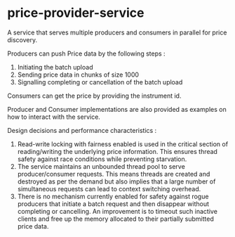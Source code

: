 # price-provider-service

A service that serves multiple producers and consumers in parallel for price discovery.

Producers can push Price data by the following steps :
1. Initiating the batch upload
2. Sending price data in chunks of size 1000
3. Signalling completing or cancellation of the batch upload

Consumers can get the price by providing the instrument id.

Producer and Consumer implementations are also provided as examples on how to interact with the service.

Design decisions and performance characteristics :
1. Read-write locking with fairness enabled is used in the critical section of reading/writing the underlying price information. This ensures thread safety against race conditions while preventing starvation. 
2. The service maintains an unbounded thread pool to serve producer/consumer requests. This means threads are created and destroyed as per the demand but also implies that a large number of simultaneous requests can lead to context switching overhead.
3. There is no mechanism currently enabled for safety against rogue producers that initiate a batch request and then disappear without completing or cancelling. An improvement is to timeout such inactive clients and free up the memory allocated to their partially submitted price data.
